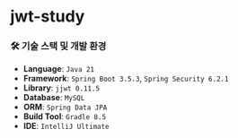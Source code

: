 # jwt-study

### 🛠️ 기술 스택 및 개발 환경

- **Language**: `Java 21`
- **Framework**: `Spring Boot 3.5.3`, `Spring Security 6.2.1`
- **Library**: `jjwt 0.11.5`
- **Database**: `MySQL`
- **ORM**: `Spring Data JPA`
- **Build Tool**: `Gradle 8.5`
- **IDE**: `IntelliJ Ultimate`
